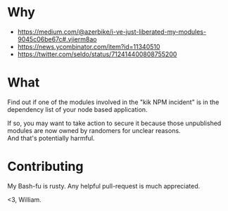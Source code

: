 # Why

* https://medium.com/@azerbike/i-ve-just-liberated-my-modules-9045c06be67c#.vjierm8ao
* https://news.ycombinator.com/item?id=11340510
* https://twitter.com/seldo/status/712414400808755200

# What

Find out if one of the modules involved in the "kik NPM incident" is in the dependency list of your node based application.

If so, you may want to take action to secure it because those unpublished modules are now owned by randomers for unclear reasons.  
And that's potentially harmful.

# Contributing

My Bash-fu is rusty. Any helpful pull-request is much appreciated.

<3, William.
